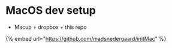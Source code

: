 # MacOS dev setup

* Macup + dropbox + this repo

{% embed url="https://github.com/madsnedergaard/initMac" %}



